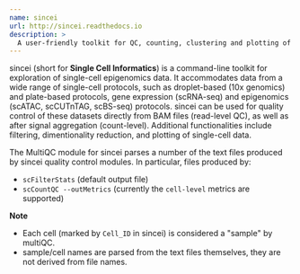 ```yaml
---
name: sincei
url: http://sincei.readthedocs.io
description: >
  A user-friendly toolkit for QC, counting, clustering and plotting of single-cell (epi)genomics data
---
```


sincei (short for **Single Cell Informatics**) is a command-line toolkit for exploration of single-cell epigenomics data. It accommodates data from a wide range of single-cell protocols, such as droplet-based (10x genomics) and plate-based protocols, gene expression (scRNA-seq) and epigenomics (scATAC, scCUTnTAG, scBS-seq) protocols. sincei can be used for quality control of these datasets directly from BAM files (read-level QC), as well as after signal aggregation (count-level). Additional functionalities include filtering, dimentionality reduction, and plotting of single-cell data.

The MultiQC module for sincei parses a number of the text files produced by sincei quality control modules. In particular, files produced by:

- `scFilterStats` (default output file)
- `scCountQC --outMetrics` (currently the `cell-level` metrics are supported)

**Note**

- Each cell (marked by `Cell_ID` in sincei) is considered a "sample" by multiQC.
- sample/cell names are parsed from the text files themselves, they are not derived from file names.
